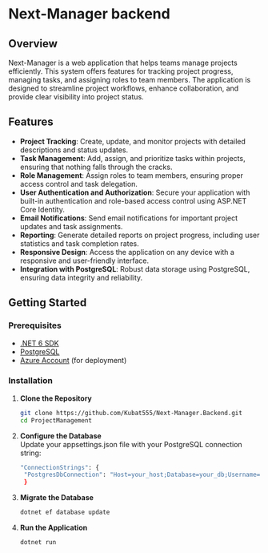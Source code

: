 # Next-Manager backend

## Overview

Next-Manager is a web application that helps teams manage projects efficiently. This system offers features for tracking project progress, managing tasks, and assigning roles to team members. The application is designed to streamline project workflows, enhance collaboration, and provide clear visibility into project status.

## Features

- **Project Tracking**: Create, update, and monitor projects with detailed descriptions and status updates.
- **Task Management**: Add, assign, and prioritize tasks within projects, ensuring that nothing falls through the cracks.
- **Role Management**: Assign roles to team members, ensuring proper access control and task delegation.
- **User Authentication and Authorization**: Secure your application with built-in authentication and role-based access control using ASP.NET Core Identity.
- **Email Notifications**: Send email notifications for important project updates and task assignments.
- **Reporting**: Generate detailed reports on project progress, including user statistics and task completion rates.
- **Responsive Design**: Access the application on any device with a responsive and user-friendly interface.
- **Integration with PostgreSQL**: Robust data storage using PostgreSQL, ensuring data integrity and reliability.

## Getting Started

### Prerequisites

- [.NET 6 SDK](https://dotnet.microsoft.com/download/dotnet/6.0)
- [PostgreSQL](https://www.postgresql.org/download/)
- [Azure Account](https://azure.microsoft.com/en-us/free/) (for deployment)

### Installation

1. **Clone the Repository**
   ```sh
   git clone https://github.com/Kubat555/Next-Manager.Backend.git
   cd ProjectManagement

2. **Configure the Database**  
Update your appsettings.json file with your PostgreSQL connection string:
   ```sh
   "ConnectionStrings": {
    "PostgresDbConnection": "Host=your_host;Database=your_db;Username=your_user;Password=your_password"
    }

4. **Migrate the Database**
   ```sh
   dotnet ef database update

5. **Run the Application**
   ```sh
   dotnet run

